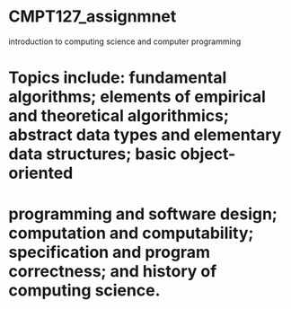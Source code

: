 # CMPT127_assignmnet

introduction to computing science and computer programming
#  Topics include: fundamental algorithms; elements of empirical and theoretical algorithmics; abstract data types and elementary data structures; basic object-oriented  
#  programming and software design; computation and computability; specification and program correctness; and history of computing science.
